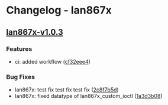 # Changelog - lan867x

## [lan867x-v1.0.3](https://github.com/kostaond/esp-eth-drivers/releases/tag/lan867x-v1.0.3)

### Features

- ci: added workflow ([cf32eee4](https://github.com/kostaond/esp-eth-drivers/releases/tagcf32eee4))

### Bug Fixes

- lan867x: test fix test fix test fix ([2c8f7b5d](https://github.com/kostaond/esp-eth-drivers/releases/tag2c8f7b5d))
- lan867x: fixed datatype of lan867x_custom_ioctl ([1a3d3b08](https://github.com/kostaond/esp-eth-drivers/releases/tag1a3d3b08))
